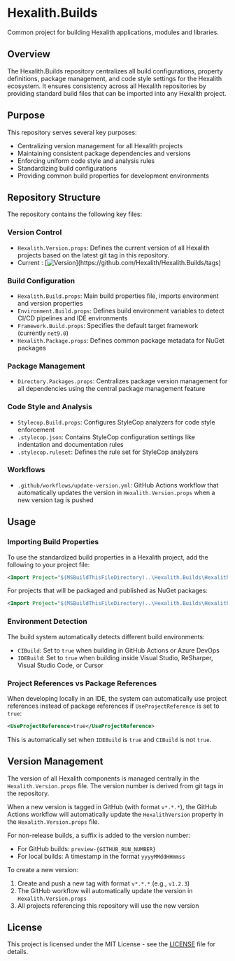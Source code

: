 # Hexalith.Builds

Common project for building Hexalith applications, modules and libraries.

## Overview

The Hexalith.Builds repository centralizes all build configurations, property definitions, package management, and code style settings for the Hexalith ecosystem. It ensures consistency across all Hexalith repositories by providing standard build files that can be imported into any Hexalith project.

## Purpose

This repository serves several key purposes:

- Centralizing version management for all Hexalith projects
- Maintaining consistent package dependencies and versions
- Enforcing uniform code style and analysis rules
- Standardizing build configurations
- Providing common build properties for development environments

## Repository Structure

The repository contains the following key files:

### Version Control

- `Hexalith.Version.props`: Defines the current version of all Hexalith projects based on the latest git tag in this repository.
- Current : [![Version](https://img.shields.io/github/v/tag/Hexalith/Hexalith.Builds?filter=v*)](https://github.com/Hexalith/Hexalith.Builds/tags)

### Build Configuration

- `Hexalith.Build.props`: Main build properties file, imports environment and version properties
- `Environment.Build.props`: Defines build environment variables to detect CI/CD pipelines and IDE environments
- `Framework.Build.props`: Specifies the default target framework (currently `net9.0`)
- `Hexalith.Package.props`: Defines common package metadata for NuGet packages

### Package Management

- `Directory.Packages.props`: Centralizes package version management for all dependencies using the central package management feature

### Code Style and Analysis

- `Stylecop.Build.props`: Configures StyleCop analyzers for code style enforcement
- `.stylecop.json`: Contains StyleCop configuration settings like indentation and documentation rules
- `.stylecop.ruleset`: Defines the rule set for StyleCop analyzers

### Workflows

- `.github/workflows/update-version.yml`: GitHub Actions workflow that automatically updates the version in `Hexalith.Version.props` when a new version tag is pushed

## Usage

### Importing Build Properties

To use the standardized build properties in a Hexalith project, add the following to your project file:

```xml
<Import Project="$(MSBuildThisFileDirectory)..\Hexalith.Builds\Hexalith.Build.props" />
```

For projects that will be packaged and published as NuGet packages:

```xml
<Import Project="$(MSBuildThisFileDirectory)..\Hexalith.Builds\Hexalith.Package.props" />
```

### Environment Detection

The build system automatically detects different build environments:

- `CIBuild`: Set to `true` when building in GitHub Actions or Azure DevOps
- `IDEBuild`: Set to `true` when building inside Visual Studio, ReSharper, Visual Studio Code, or Cursor

### Project References vs Package References

When developing locally in an IDE, the system can automatically use project references instead of package references if `UseProjectReference` is set to `true`:

```xml
<UseProjectReference>true</UseProjectReference>
```

This is automatically set when `IDEBuild` is `true` and `CIBuild` is not `true`.

## Version Management

The version of all Hexalith components is managed centrally in the `Hexalith.Version.props` file. The version number is derived from git tags in the repository.

When a new version is tagged in GitHub (with format `v*.*.*`), the GitHub Actions workflow will automatically update the `HexalithVersion` property in the `Hexalith.Version.props` file.

For non-release builds, a suffix is added to the version number:
- For GitHub builds: `preview-{GITHUB_RUN_NUMBER}`
- For local builds: A timestamp in the format `yyyyMMddHHmmss`

To create a new version:
1. Create and push a new tag with format `v*.*.*` (e.g., `v1.2.3`)
2. The GitHub workflow will automatically update the version in `Hexalith.Version.props`
3. All projects referencing this repository will use the new version

## License

This project is licensed under the MIT License - see the [LICENSE](LICENSE) file for details.
